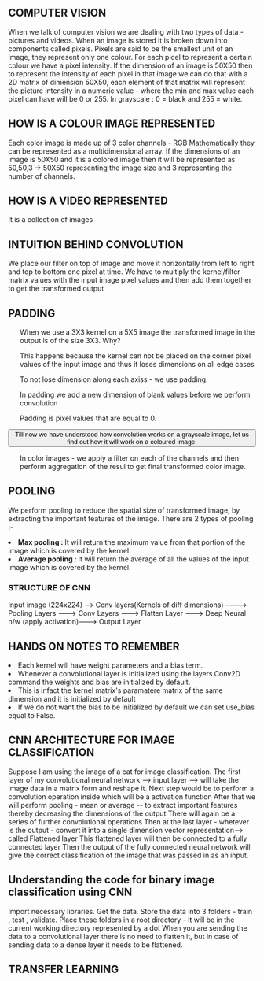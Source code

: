 <h2>COMPUTER VISION</h2>
<p>When we talk of computer vision we are dealing with two types of data - pictures and videos. When an image is stored it is broken down into components called pixels. 
Pixels are said to be the smallest unit of an image, they represent only one colour. For each picel to represent a certain colour we have a pixel intensity.
If the dimension of an image is 50X50 then to represent the intensity of each pixel in that image we can do that with a 2D matrix of dimension 50X50, each element of that matrix
will represent the picture intensity in a numeric value - where the min and max value each pixel can have will be 0 or 255.
In grayscale : 0 = black  and 255 = white.</p>

<h2>HOW IS A COLOUR IMAGE REPRESENTED</h2>
<p>Each color image is made up of 3 color channels - RGB
Mathematically they can be represented as a multidimensional array.
If the dimensions of an image is 50X50 and it is a colored image then it will be represented as 50,50,3 -> 50X50 representing the image size and 3 representing the number of channels.</p>

<h2>HOW IS A VIDEO REPRESENTED</h2>
<p>It is a collection of images</p>

<h2>INTUITION BEHIND CONVOLUTION</h2>
<p>We place our filter on top of image and move it horizontally from left to right  and top to bottom one pixel at time.
We have to multiply the kernel/filter matrix values with the input image pixel values and then add them together to get the transformed output</p>

<h2>PADDING</h2>
<ul>When we use a 3X3 kernel on a 5X5 image the transformed image in the output is of the size 3X3. Why?</ul>
<ul>This happens because the kernel can not be placed on the corner pixel values of the input image and thus it loses dimensions on all edge cases</ul>
<ul>To not lose dimension along each axiss - we use padding.</ul>
<ul>In padding we add a new dimension of blank values before we perform convolution</ul>
<ul>Padding is pixel values that are equal to 0.</ul>

<button>Till now we have understood how convolution works on a grayscale image, let us find out how it will work on a coloured image.</button>
<ul> In color images - we apply a filter on each of the channels and then perform aggregation of the resul to get final transformed color image.</ul>

<h2>POOLING</h2>
<p>We perform pooling to reduce the spatial size of transformed image, by extracting the important features of the image. 
There are 2 types of pooling :-
<li><b>Max pooling : </b> It will return the maximum value from that portion of the image which is covered by the kernel.</li>
<li><b>Average pooling : </b> It will return the average of all the values of the input image which is covered by the kernel.</li>
</p>

<h3>STRUCTURE OF CNN</h3>
Input image (224x224) --> Conv layers(Kernels of diff dimensions) ----> Pooling Layers ---> Conv Layers ---> Flatten Layer ---> Deep Neural n/w (apply activation)---> Output Layer

<h2>HANDS ON NOTES TO REMEMBER</h2>
<li>Each kernel will have weight parameters and a bias term.</li>     
<li>Whenever a convolutional layer is initialized using the layers.Conv2D command the weights and bias are initialized by default.</li>
<li>This is infact the kernel matrix's paramatere matrix of the same dimension and it is initialized by default</li>
<li>If we do not want the bias to be initialized by default we can set use_bias equal to False.</li>

<h2>CNN ARCHITECTURE FOR IMAGE CLASSIFICATION</h2>
<p> Suppose I am using the image of a cat for image classification.
The first layer of my convolutional neural network --> input layer -->  will take the image data in a matrix form and reshape it.
Next step would be to perform a convolution operation inside which will be a activation function
After that we will perform pooling - mean or average -- to extract important features thereby decreasing the dimensions of the output
There will again be a series of further convolutional operations
Then at the last layer - whetever is the output - convert it into a single dimension  vector representation--> called Flattened layer
This flattened layer will then be connected to a fully connected layer
Then the output of the fully connected neural network will give the correct classification of the image that was passed in as an input.
</p>

<h2>Understanding the code for binary image classification using CNN</h2>
<p>Import necessary libraries.
Get the data.
Store the data into 3 folders - train , test , validate.
Place these folders in a root directory - it will be in the current working directory represented by a dot
When you are sending the data to a convolutional layer there is no need to flatten it, but in case of sending data to a dense layer it needs to be flattened.</p>

<h2>TRANSFER LEARNING</h2>

